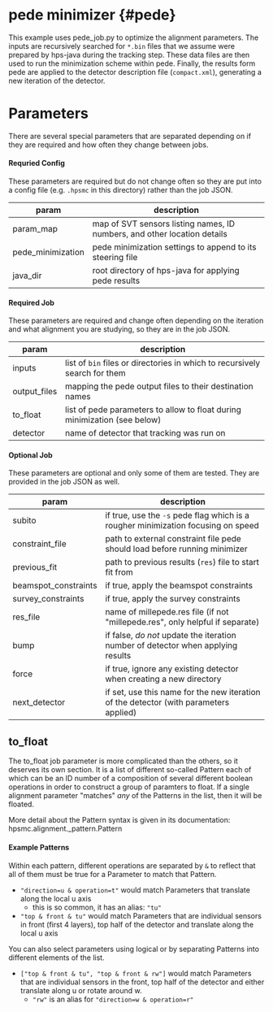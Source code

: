pede minimizer {#pede}
==============
This example uses pede_job.py to optimize the alignment parameters. The inputs are recursively searched for `*.bin` files that we assume were prepared by hps-java during the tracking step.
These data files are then used to run the minimization scheme within pede.
Finally, the results form pede are applied to the detector description file (`compact.xml`), generating a new iteration of the detector.

# Parameters
There are several special parameters that are separated depending on if they are required and how often they change between jobs.

#### Requried Config
These parameters are required but do not change often so they are put into a config file (e.g. `.hpsmc` in this directory) rather than the job JSON.

| param              | description                                                              |
|--------------------|--------------------------------------------------------------------------|
| param\_map         | map of SVT sensors listing names, ID numbers, and other location details |
| pede\_minimization | pede minimization settings to append to its steering file                |
| java\_dir          | root directory of hps-java for applying pede results                     |


#### Required Job
These parameters are required and change often depending on the iteration and what alignment you are studying, so they are in the job JSON.

| param         | description                                                                 |
|---------------|-----------------------------------------------------------------------------|
| inputs        | list of `bin` files or directories in which to recursively search for them  |
| output\_files | mapping the pede output files to their destination names                    |
| to\_float     | list of pede parameters to allow to float during minimization (see below)   |
| detector      | name of detector that tracking was run on                                   |

#### Optional Job
These parameters are optional and only some of them are tested. They are provided in the job JSON as well.

| param                 | description                                                                       |
|-----------------------|-----------------------------------------------------------------------------------|
| subito                | if true, use the `-s` pede flag which is a rougher minimization focusing on speed |
| constraint\_file      | path to external constraint file pede should load before running minimizer        |
| previous\_fit         | path to previous results (`res`) file to start fit from                           |
| beamspot\_constraints | if true, apply the beamspot constraints                                           |
| survey\_constraints   | if true, apply the survey constraints                                             |
| res\_file             | name of millepede.res file (if not "millepede.res", only helpful if separate)     |
| bump                  | if false, *do not* update the iteration number of detector when applying results  |
| force                 | if true, ignore any existing detector when creating a new directory               |
| next\_detector        | if set, use this name for the new iteration of the detector (with parameters applied) |

## to\_float
The to\_float job parameter is more complicated than the others, so it deserves its own section.
It is a list of different so-called Pattern each of which can be an ID number of a composition of
several different boolean operations in order to construct a group of paramters to float. If a
single alignment parameter "matches" _any_ of the Patterns in the list, then it will be floated.

More detail about the Pattern syntax is given in its documentation: hpsmc.alignment._pattern.Pattern

#### Example Patterns
Within each pattern, different operations are separated by `&` to reflect that all of them must be true
for a Parameter to match that Pattern.
- `"direction=u & operation=t"` would match Parameters that translate along the local u axis
  - this is so common, it has an alias: `"tu"`
- `"top & front & tu"` would match Parameters that are individual sensors in front (first 4 layers), top half
  of the detector and translate along the local u axis

You can also select parameters using logical or by separating Patterns into different elements of the list.
- `["top & front & tu", "top & front & rw"]` would match Parameters that are individual sensors in the front,
  top half of the detector and either translate along u or rotate around w.
  - `"rw"` is an alias for `"direction=w & operation=r"`
